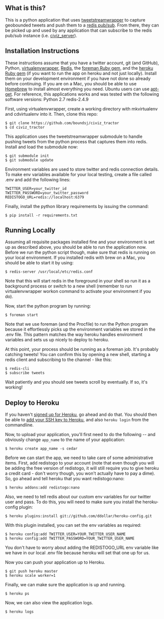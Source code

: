 What is this?
-------------
This is a python application that uses [tweetstreamwrapper](https://github.com/boundsj/tweetstreamwrapper) to capture geobounded tweets and push them to a [redis pub/sub](http://redis.io/topics/pubsub). From there, they can be picked up and used by any application that can subscribe to the redis pub/sub instance (i.e. [civiz_server](https://github.com/boundsj/civiz_server)). 

Installation Instructions
-------------------------
These instructions assume that you have a twitter account, git (and GitHub), Python, [virtualenvwrapper](http://www.doughellmann.com/projects/virtualenvwrapper/), [Redis](http://redis.io/), the [foreman Ruby gem](http://rubygems.org/gems/foreman), and the [heroku Ruby gem](http://devcenter.heroku.com/articles/using-the-cli) (if you want to run the app on heroku and not just locally). Install them on your development environment if you have not done so already before continuing. If you are on a Mac, you should be able to use [Homebrew](http://mxcl.github.com/homebrew/) to install almost everything you need. Ubuntu users can use [apt-get](https://help.ubuntu.com/8.04/serverguide/C/apt-get.html). For reference, this applications works and was tested with the following software versions:
Python 2.7
redis-2.4.9

First, using virtualenvwrapper, create a working directory with mkvirtualenv and cdvirtualenv into it. Then, clone this repo:

    $ git clone https://github.com/boundsj/civiz_tractor 
    $ cd civiz_tractor

This application uses the tweetstreamwrapper submodule to handle pushing tweets from the python process that captures them into redis. Install and load the submodule now:

    $ git submodule init
    $ git submodule update

Environment variables are used to store twitter and redis connection details. To make env variables available for your local testing, create a file called .env and add the following lines:

    TWITTER_USER=your_twitter_id
    TWITTER_PASSWORD=your_twitter_password
    REDISTOGO_URL=redis://localhost:6379

Finally, install the python library requirements by issuing the command:

    $ pip install -r requirements.txt

Running Locally
---------------
Assuming all requisite packages installed fine and your environment is set up as described above, you should be able to run the application now. Before we run the python script though, make sure that redis is running on your local environment. If you installed redis with brew on a Mac, you should be able to start it by using:

    $ redis-server /usr/local/etc/redis.conf

Note that this will start redis in the foreground in your shell so run it as a background process or switch to a new shell (remember to run virtualenvwrapper workon command to activate your environment if you do). 

Now, start the python program by running:

    $ foreman start

Note that we use foreman (and the Procfile) to run the Python program because it effortlessly picks up the environment variables we stored in the .env file. This pattern matches the way heroku handles environment variables and sets us up nicely to deploy to heroku.

At this point, your process should be running as a foreman job. It's probably catching tweets! You can confirm this by opening a new shell, starting a redis client and subscribing to the channel - like this:

    $ redis-cli
    $ subscribe tweets

Wait patiently and you should see tweets scroll by eventually. If so, it's working!

Deploy to Heroku
----------------
If you haven't [signed up for Heroku](https://api.heroku.com/signup), go
ahead and do that. You should then be able to [add your SSH key to
Heroku](http://devcenter.heroku.com/articles/quickstart), and also
`heroku login` from the commandline.

Now, to upload your application, you'll first need to do the
following -- and obviously change `app_name` to the name of your
application:

    $ heroku create app_name -s cedar

Before we can start the app, we need to take care of some administrative items.
First, add redistogo to your account (note that even though you will be adding
the free version of redistogo, it will still require you to give heroku a 
credit card - don't worry though, you won't actually have to pay a dime). So, go 
ahead and tell heroku that you want redistogo:nano:

    $ heroku addons:add redistogo:nano

Also, we need to tell redis about our custom env variables for our twitter user
and pass. To do this, you will need to make sure you install the heroku-config
plugin:

    $ heroku plugins:install git://github.com/ddollar/heroku-config.git

With this plugin installed, you can set the env variables as required:

    $ heroku config:add TWITTER_USER=YOUR_TWITTER_USER_NAME
    $ heroku config:add TWITTER_PASSWORD=YOUR_TWITTER_USER_NAME

You don't have to worry about adding the REDISTOGO_URL env variable like we have
in our local .env file because heroku will set that one up for us.

Now you can push your application up to Heroku.

    $ git push heroku master
    $ heroku scale worker=1

Finally, we can make sure the application is up and running.

    $ heroku ps

Now, we can also view the application logs.

    $ heroku logs 
